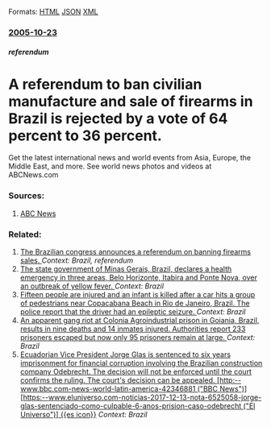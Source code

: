 
Formats: [HTML](/news/2005/10/23/a-referendum-to-ban-civilian-manufacture-and-sale-of-firearms-in-brazil-is-rejected-by-a-vote-of-64-percent-to-36-percent.html)  [JSON](/news/2005/10/23/a-referendum-to-ban-civilian-manufacture-and-sale-of-firearms-in-brazil-is-rejected-by-a-vote-of-64-percent-to-36-percent.json)  [XML](/news/2005/10/23/a-referendum-to-ban-civilian-manufacture-and-sale-of-firearms-in-brazil-is-rejected-by-a-vote-of-64-percent-to-36-percent.xml)  

### [2005-10-23](/news/2005/10/23/index.md)

##### referendum
#  A referendum to ban civilian manufacture and sale of firearms in Brazil is rejected by a vote of 64 percent to 36 percent. 

Get the latest international news and world events from Asia, Europe, the Middle East, and more. See world news photos and videos at ABCNews.com


### Sources:

1. [ABC News](http://abcnews.go.com/International/wireStory?id=1242807)

### Related:

1. [ The Brazilian congress announces a referendum on banning firearms sales. ](/news/2005/07/7/the-brazilian-congress-announces-a-referendum-on-banning-firearms-sales.md) _Context: Brazil, referendum_
2. [The state government of Minas Gerais, Brazil, declares a health emergency in three areas, Belo Horizonte, Itabira and Ponte Nova, over an outbreak of yellow fever. ](/news/2018/01/20/the-state-government-of-minas-gerais-brazil-declares-a-health-emergency-in-three-areas-belo-horizonte-itabira-and-ponte-nova-over-an-ou.md) _Context: Brazil_
3. [Fifteen people are injured and an infant is killed after a car hits a group of pedestrians near Copacabana Beach in Rio de Janeiro, Brazil. The police report that the driver had an epileptic seizure. ](/news/2018/01/19/fifteen-people-are-injured-and-an-infant-is-killed-after-a-car-hits-a-group-of-pedestrians-near-copacabana-beach-in-rio-de-janeiro-brazil.md) _Context: Brazil_
4. [An apparent gang riot at Colonia Agroindustrial prison in Goiania, Brazil, results in nine deaths and 14 inmates injured. Authorities report 233 prisoners escaped but now only 95 prisoners remain at large. ](/news/2018/01/1/an-apparent-gang-riot-at-colonia-agroindustrial-prison-in-goiac-nia-brazil-results-in-nine-deaths-and-14-inmates-injured-authorities-repor.md) _Context: Brazil_
5. [Ecuadorian Vice President Jorge Glas is sentenced to six years imprisonment for financial corruption involving the Brazilian construction company Odebrecht. The decision will not be enforced until the court confirms the ruling. The court's decision can be appealed. [http:--www.bbc.com-news-world-latin-america-42346881 ("BBC News")] [https:--www.eluniverso.com-noticias-2017-12-13-nota-6525058-jorge-glas-sentenciado-como-culpable-6-anos-prision-caso-odebrecht ("El Universo")] {{es icon}}](/news/2017/12/13/ecuadorian-vice-president-jorge-glas-is-sentenced-to-six-years-imprisonment-for-financial-corruption-involving-the-brazilian-construction-co.md) _Context: Brazil_
